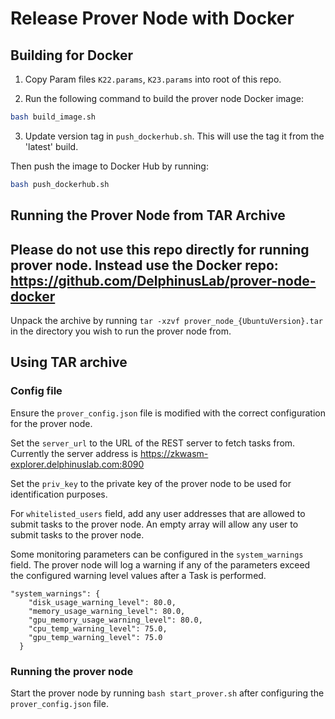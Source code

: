 # Release Prover Node with Docker

## Building for Docker

1. Copy Param files `K22.params`, `K23.params` into root of this repo.

2. Run the following command to build the prover node Docker image:

```bash
bash build_image.sh
```

3. Update version tag in `push_dockerhub.sh`. This will use the tag it from the 'latest' build.

Then push the image to Docker Hub by running:

```bash
bash push_dockerhub.sh
```

## Running the Prover Node from TAR Archive

## Please do not use this repo directly for running prover node. Instead use the Docker repo: https://github.com/DelphinusLab/prover-node-docker

Unpack the archive by running `tar -xzvf prover_node_{UbuntuVersion}.tar` in the directory you wish to run the prover node from.

## Using TAR archive

### Config file

Ensure the `prover_config.json` file is modified with the correct configuration for the prover node.

Set the `server_url` to the URL of the REST server to fetch tasks from. Currently the server address is https://zkwasm-explorer.delphinuslab.com:8090

Set the `priv_key` to the private key of the prover node to be used for identification purposes.

For `whitelisted_users` field, add any user addresses that are allowed to submit tasks to the prover node.
An empty array will allow any user to submit tasks to the prover node.

Some monitoring parameters can be configured in the `system_warnings` field. The prover node will log a warning if any of the parameters exceed the configured warning level values after a Task is performed.

```
"system_warnings": {
    "disk_usage_warning_level": 80.0,
    "memory_usage_warning_level": 80.0,
    "gpu_memory_usage_warning_level": 80.0,
    "cpu_temp_warning_level": 75.0,
    "gpu_temp_warning_level": 75.0
  }
```

### Running the prover node

Start the prover node by running `bash start_prover.sh` after configuring the `prover_config.json` file.
